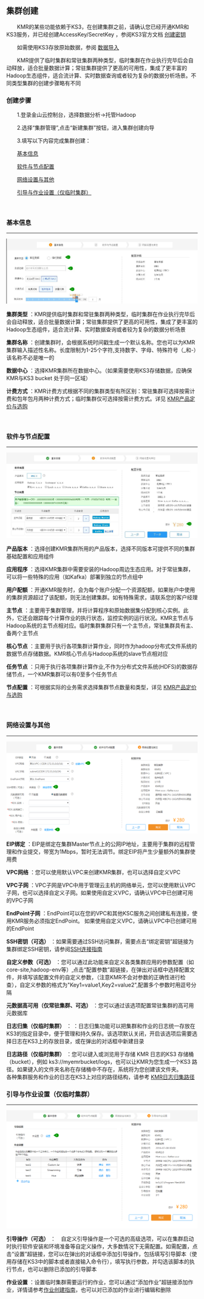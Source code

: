 ## 集群创建


　　KMR的某些功能依赖于KS3，在创建集群之前，请确认您已经开通KMR和KS3服务，并已经创建AccessKey/SecretKey ，参阅KS3官方文档 [创建密钥](http://www.ksyun.com/doc/art/id/612)

　　如需使用KS3存放原始数据，参阅 [数据导入](shu_ju_dao_ru_zhi_nan.md)
  
　　KMR提供了临时集群和常驻集群两种类型，临时集群在作业执行完毕后会自动释放，适合批量数据计算；常驻集群提供了更高的可用性，集成了更丰富的Hadoop生态组件，适合流计算、实时数据查询或者较为复杂的数据分析场景。不同类型集群的创建步骤略有不同
  

###   创建步骤



　　1.登录金山云控制台，选择数据分析->托管Hadoop

　　2.选择“集群管理”,点击“新建集群”按钮，进入集群创建向导

　　3.填写以下内容完成集群创建：
  
   　　[基本信息](#ji_qun_ji_ben_xin_xi)

   　　[软件与节点配置](#Software_And_Node)

   　　[网络设置与其他](#tian_jia_zuo_ye)

   　　[引导与作业设置（仅临时集群）](#que_ren_ding_dan)
     
　　  
  <h3 name="ji_qun_ji_ben_xin_xi" id="ji_qun_ji_ben_xin_xi">基本信息</h3>
  

---



![](1.jpg)

**集群类型** ：KMR提供临时集群和常驻集群两种类型，临时集群在作业执行完毕后会自动释放，适合批量数据计算；常驻集群提供了更高的可用性，集成了更丰富的Hadoop生态组件，适合流计算、实时数据查询或者较为复杂的数据分析场景

**集群名称** ：创建集群时，会根据系统时间戳生成一个默认名称。您也可以为KMR集群输入描述性名称。长度限制为1-25个字符,支持数字、字母、特殊符号（_和-）该名称不必是唯一的

**数据中心** ：选择KMR集群所在数据中心。（如果需要使用KS3存储数据，应确保KMR与KS3 bucket 处于同一区域）

**计费方式** ：KMR计费方式根据不同的集群类型有所区别：常驻集群可选择按需计费和包年包月两种计费方式；临时集群仅可选择按需计费方式。详见 [KMR产品定价与选购](chan_pin_ding_jia_yu_xuan_gou.md)

　　

  <h3 name="Software_And_Node" id="Software_And_Node">软件与节点配置</h3>
  
  
---



![](2.jpg)


**产品版本** ：选择创建KMR集群所用的产品版本，选择不同版本可提供不同的集群基础配置和应用组件 

**应用程序** ：选择KMR集群中需要安装的Hadoop周边生态应用。对于常驻集群，可以将一些特殊的应用（如Kafka）部署到独立的节点组中 

 **用户配额** ：开通KMR服务时，会为每个账户分配一个资源配额，如果账户中使用的集群资源超过了该配额，则无法创建集群。如有特殊需求，请联系您的客户经理 
 
 **主节点** ：主要用于集群管理，并将计算程序和原始数据集分配到核心实例。此外，它还会跟踪每个计算作业的执行状态，监控实例的运行状况。KMR主节点与Hadoop系统的主节点相对应。临时集群集群只有一个主节点，常驻集群具有主、备两个主节点

 **核心节点** ：主要用于执行各项集群计算作业，同时作为hadoop分布式文件系统的数据节点存储数据。KMR核心节点与Hadoop系统的slave节点相对应

**任务节点** ：只用于执行各项集群计算作业,不作为分布式文件系统(HDFS)的数据存储节点，一个KMR集群可以有0至多个任务节点 

**节点配置** ：可根据实际的业务需求选择集群节点数量和类型，详见 [KMR产品定价与选购](chan_pin_ding_jia_yu_xuan_gou.md) 

　　

  <h3 name="Software_And_Node" id="Software_And_Node">网络设置与其他</h3>
  
---

![](3.png)

**EIP绑定** ：EIP是绑定在集群Master节点上的公网IP地址，主要用于集群的远程管理和作业提交，带宽为1Mbps，暂时无法调节。绑定EIP将产生少量额外的集群使用费

**VPC网络** ：您可以使用默认VPC来创建KMR集群，也可以选择自定义VPC

**VPC子网** ：VPC子网是VPC中用于管理云主机的网络单元，您可以使用默认VPC子网，也可以选择自定义子网。如果使用自定义VPC，请确认VPC中已创建可用的VPC子网

**EndPoint子网** ：EndPoint可以在您的VPC和其他KSC服务之间创建私有连接，使用KMR服务必须指定EndPoint。 如果使用自定义VPC，请确认VPC中已创建可用的EndPoint

**SSH密钥（可选）** ：如果需要通过SSH访问集群，需要点击“绑定密钥”超链接为集群绑定SSH密钥，请参阅[SSH连接指南](sshlian_jie_zhi_nan.md) 

**自定义参数（可选）** ：您可以通过此功能来自定义各类集群应用的参数配置（如core-site,hadoop-env等）,点击“配置参数”超链接，在弹出对话框中选择配置文件，并填写该配置文件的自定义参数，（注意KMR不会对参数的正确性进行检查），自定义参数的格式为"Key1=value1,Key2=value2",配置多个参数时用逗号分隔

**元数据高可用（仅常驻集群、可选）** ：您可以通过该选项配置常驻集群的高可用元数据库


**日志归集（仅临时集群）** ： ：日志归集功能可以把集群和作业的日志统一存放在KS3的指定目录中，便于管理和持久保存。该选项默认关闭，开启该选项后需要选择日志在KS3上的存放目录，或在弹出的对话框中新建目录

**日志路径（仅临时集群）** ：您可以键入或浏览用于存储 KMR 日志的KS3 存储桶（bucket），例如 ks3://myemrbucket/logs，也可以让KMR为您生成一个KS3 路径。如果键入的文件夹名称在存储桶中不存在，系统将为您创建该文件夹。<br>各种集群服务和作业的日志在KS3上对应的路径结构，请参考 [KMR日志归集路径](kmrri_zhi_gui_ji_lu_jing.md) 

  <h3 name="Software_And_Node" id="Software_And_Node">引导与作业设置（仅临时集群）</h3>
  
---

![](4.png)


**引导操作（可选）** ：　自定义引导操作是一个可选的高级选项，可以在集群启动时执行软件安装和环境准备等自定义操作，大多数情况下无需配置。如需配置，点击“设置”超链接，您可以在弹出的对话框中添加引导操作，包括填写引导脚本（使用存储在KS3中的脚本或者直接输入命令行），填写执行参数，并勾选该脚本的执行节点，也可以删除已添加的引导脚本

**作业设置** ：设置临时集群需要运行的作业，您可以通过“添加作业”超链接添加作业，详情请参考[作业创建指南](zuo_ye_chuang_jian_zhi_nan.md)，也可以对已添加的作业进行编辑和删除


